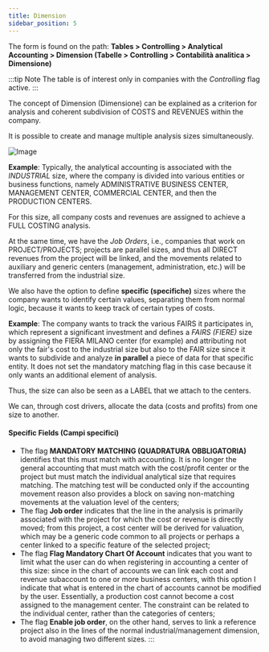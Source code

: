 ```yaml
---
title: Dimension
sidebar_position: 5
---
```


The form is found on the path: **Tables > Controlling > Analytical Accounting > Dimension (Tabelle > Controlling > Contabilità analitica > Dimensione)**

:::tip Note
The table is of interest only in companies with the *Controlling* flag active.
:::

The concept of Dimension (Dimensione) can be explained as a criterion for analysis and coherent subdivision of COSTS and REVENUES within the company.

It is possible to create and manage multiple analysis sizes simultaneously.

![Image](/img/it-it/configurations/tables/controlling/analytical-accounting/dimension.png)

**Example**: Typically, the analytical accounting is associated with the *INDUSTRIAL* size, where the company is divided into various entities or business functions, namely ADMINISTRATIVE BUSINESS CENTER, MANAGEMENT CENTER, COMMERCIAL CENTER, and then the PRODUCTION CENTERS.

For this size, all company costs and revenues are assigned to achieve a FULL COSTING analysis.

At the same time, we have the *Job Orders*, i.e., companies that work on PROJECT/PROJECTS; projects are parallel sizes, and thus all DIRECT revenues from the project will be linked, and the movements related to auxiliary and generic centers (management, administration, etc.) will be transferred from the industrial size.

We also have the option to define **specific (specifiche)** sizes where the company wants to identify certain values, separating them from normal logic, because it wants to keep track of certain types of costs.

**Example**: The company wants to track the various FAIRS it participates in, which represent a significant investment and defines a *FAIRS (FIERE)* size by assigning the FIERA MILANO center (for example) and attributing not only the fair's cost to the industrial size but also to the FAIR size since it wants to subdivide and analyze **in parallel** a piece of data for that specific entity. It does not set the mandatory matching flag in this case because it only wants an additional element of analysis.

Thus, the size can also be seen as a LABEL that we attach to the centers.

We can, through cost drivers, allocate the data (costs and profits) from one size to another.

#### Specific Fields (Campi specifici)

- The flag **MANDATORY MATCHING (QUADRATURA OBBLIGATORIA)** identifies that this must match with accounting. It is no longer the general accounting that must match with the cost/profit center or the project but must match the individual analytical size that requires matching. The matching test will be conducted only if the accounting movement reason also provides a block on saving non-matching movements at the valuation level of the centers;
- The flag **Job order** indicates that the line in the analysis is primarily associated with the project for which the cost or revenue is directly moved; from this project, a cost center will be derived for valuation, which may be a generic code common to all projects or perhaps a center linked to a specific feature of the selected project;
- The flag **Flag Mandatory Chart Of Account** indicates that you want to limit what the user can do when registering in accounting a center of this size: since in the chart of accounts we can link each cost and revenue subaccount to one or more business centers, with this option I indicate that what is entered in the chart of accounts cannot be modified by the user. Essentially, a production cost cannot become a cost assigned to the management center. The constraint can be related to the individual center, rather than the categories of centers;
- The flag **Enable job order**, on the other hand, serves to link a reference project also in the lines of the normal industrial/management dimension, to avoid managing two different sizes.
:::